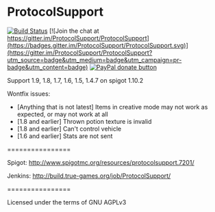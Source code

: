 ProtocolSupport
===============

[![Build Status](http://build.true-games.org/buildStatus/icon?job=ProtocolSupport)](http://build.true-games.org/job/ProtocolSupport/)
[![Join the chat at https://gitter.im/ProtocolSupport/ProtocolSupport](https://badges.gitter.im/ProtocolSupport/ProtocolSupport.svg)](https://gitter.im/ProtocolSupport/ProtocolSupport?utm_source=badge&utm_medium=badge&utm_campaign=pr-badge&utm_content=badge)
<span class="badge-paypal"><a href="https://www.paypal.com/cgi-bin/webscr?return=&business=true-games.org%40yandex.ru&bn=PP-DonationsBF%3Abtn_donateCC_LG.gif%3ANonHosted&cmd=_donations&rm=1&no_shipping=1&currency_code=USD" title="Donate to this project using Paypal"><img src="https://img.shields.io/badge/paypal-donate-yellow.svg" alt="PayPal donate button" /></a></span>

Support 1.9, 1.8, 1.7, 1.6, 1.5, 1.4.7 on spigot 1.10.2

Wontfix issues:
* [Anything that is not latest] Items in creative mode may not work as expected, or may not work at all
* [1.8 and earlier] Thrown potion texture is invalid
* [1.8 and earlier] Can't control vehicle
* [1.6 and earlier] Stats are not sent

================

Spigot: http://www.spigotmc.org/resources/protocolsupport.7201/

Jenkins: http://build.true-games.org/job/ProtocolSupport/

================

Licensed under the terms of GNU AGPLv3
